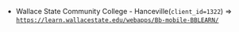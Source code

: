  - Wallace State Community College - Hanceville(`client_id=1322`) => [`https://learn.wallacestate.edu/webapps/Bb-mobile-BBLEARN/`](https://learn.wallacestate.edu/webapps/Bb-mobile-BBLEARN/)
